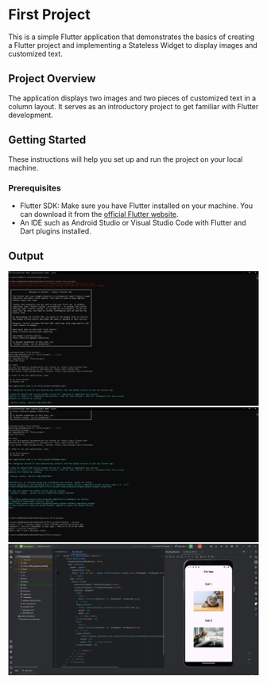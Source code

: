 # First Project

This is a simple Flutter application that demonstrates the basics of creating a Flutter project and implementing a Stateless Widget to display images and customized text.

## Project Overview

The application displays two images and two pieces of customized text in a column layout. It serves as an introductory project to get familiar with Flutter development.

## Getting Started

These instructions will help you set up and run the project on your local machine.

### Prerequisites

- Flutter SDK: Make sure you have Flutter installed on your machine. You can download it from the [official Flutter website](https://flutter.dev/docs/get-started/install).
- An IDE such as Android Studio or Visual Studio Code with Flutter and Dart plugins installed.

## Output
![Output Screenshot](screenshot.png)
![Output Screenshot](screenshot2.png)
![Output Screenshot](screenshot3.png)
